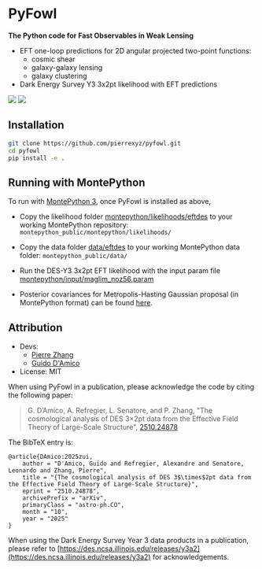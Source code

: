 # PyFowl
**The Python code for Fast Observables in Weak Lensing**  

- EFT one-loop predictions for 2D angular projected two-point functions: 
	- cosmic shear
	- galaxy-galaxy lensing
	- galaxy clustering
- Dark Energy Survey Y3 3x2pt likelihood with EFT predictions

[![](https://img.shields.io/badge/arXiv-2510.24878%20-red.svg)](https://arxiv.org/abs/2510.24878)
[![](http://img.shields.io/badge/license-MIT-blue.svg?style=flat)](https://github.com/pierrexyz/pyfowl/blob/master/LICENSE)


## Installation

```bash
git clone https://github.com/pierrexyz/pyfowl.git
cd pyfowl
pip install -e .
```


## Running with MontePython
To run with [MontePython 3](https://github.com/brinckmann/montepython_public), once PyFowl is installed as above,  

* Copy the likelihood folder [montepython/likelihoods/eftdes](montepython/likelihoods/eftdes) to your working MontePython repository: `montepython_public/montepython/likelihoods/`  
* Copy the data folder [data/eftdes](data/eftdes) to your working MontePython data folder: `montepython_public/data/`  
* Run the DES-Y3 3x2pt EFT likelihood with the input param file [montepython/input/maglim_noz56.param](montepython/input/maglim_noz56.param)  

* Posterior covariances for Metropolis-Hasting Gaussian proposal (in MontePython format) can be found [here](montepython/chains).  


## Attribution
* Devs:
    * [Pierre Zhang](mailto:pierrexyz@protonmail.com)
    * [Guido D'Amico](mailto:damico.guido@gmail.com) 
* License: MIT

When using PyFowl in a publication, please acknowledge the code by citing the following paper:  
> G. D’Amico, A. Refregier, L. Senatore, and P. Zhang, "The cosmological analysis of DES 3$\times$2pt data from the Effective Field Theory of Large-Scale Structure", [2510.24878](https://arxiv.org/abs/2510.24878)

The BibTeX entry is:
```
@article{DAmico:2025zui,
    author = "D'Amico, Guido and Refregier, Alexandre and Senatore, Leonardo and Zhang, Pierre",
    title = "{The cosmological analysis of DES 3$\times$2pt data from the Effective Field Theory of Large-Scale Structure}",
    eprint = "2510.24878",
    archivePrefix = "arXiv",
    primaryClass = "astro-ph.CO",
    month = "10",
    year = "2025"
}
```

When using the Dark Energy Survey Year 3 data products in a publication, please refer to [https://des.ncsa.illinois.edu/releases/y3a2](https://des.ncsa.illinois.edu/releases/y3a2) for acknowledgements. 

